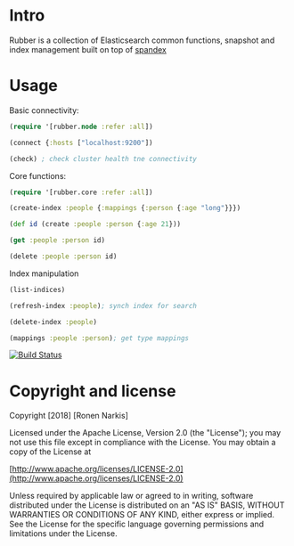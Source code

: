 # Intro

Rubber is a collection of Elasticsearch common functions, snapshot and index management built on top of [spandex](https://github.com/mpenet/spandex)

# Usage

Basic connectivity:

```clojure
(require '[rubber.node :refer :all])

(connect {:hosts ["localhost:9200"])

(check) ; check cluster health tne connectivity
```

Core functions:

```clojure
(require '[rubber.core :refer :all])

(create-index :people {:mappings {:person {:age "long"}}})

(def id (create :people :person {:age 21}))

(get :people :person id)

(delete :people :person id)
```

Index manipulation

```clojure
(list-indices)

(refresh-index :people); synch index for search

(delete-index :people)

(mappings :people :person); get type mappings
```

[![Build Status](https://travis-ci.org/narkisr/rubber.png)](https://travis-ci.org/narkisr/rubber)

# Copyright and license

Copyright [2018] [Ronen Narkis]

Licensed under the Apache License, Version 2.0 (the "License");
you may not use this file except in compliance with the License.
You may obtain a copy of the License at

  [http://www.apache.org/licenses/LICENSE-2.0](http://www.apache.org/licenses/LICENSE-2.0)

Unless required by applicable law or agreed to in writing, software
distributed under the License is distributed on an "AS IS" BASIS,
WITHOUT WARRANTIES OR CONDITIONS OF ANY KIND, either express or implied.
See the License for the specific language governing permissions and
limitations under the License.
